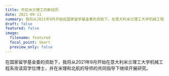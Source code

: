 ```yaml
---
title: 开启米兰理工的新经历
date: 2021-09-11
summary: 我将从2021年9月开始在国家留学基金委的资助下，在意大利米兰理工大学机械工程系攻读双学位博士,并在米理和北航的导师的共同指导下继续开展研究。
draft: false
featured: false
image:
  filename: featured
  focal_point: Smart
  preview_only: false
---
```

在国家留学基金委的资助下，我将从2021年9月开始在意大利米兰理工大学机械工程系攻读双学位博士，并在米理和北航的导师的共同指导下继续开展研究。
